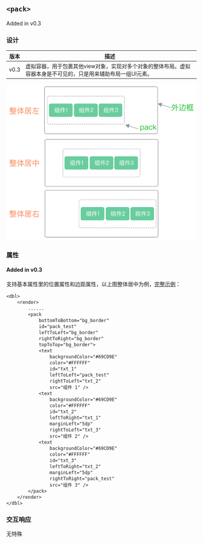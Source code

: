 ## `<pack>`

Added in v0.3

### 设计
版本 | 描述
---|---
v0.3 | 虚拟容器，用于包裹其他view对象，实现对多个对象的整体布局。虚拟容器本身是不可见的，只是用来辅助布局一组UI元素。

![pack示意图](../../assets/pack_01.png ':size=50%')

### 属性

#### Added in v0.3
支持基本属性里的位置属性和边距属性，以上图整体居中为例，[完整示例](https://didi.github.io/DreamBox/assets/pack_demo_01.xml)：
```
<dbl>
    <render>
        ......
        <pack
            bottomToBottom="bg_border"
            id="pack_test"
            leftToLeft="bg_border"
            rightToRight="bg_border"
            topToTop="bg_border">
            <text
                backgroundColor="#69CD9E"
                color="#FFFFFF"
                id="txt_1"
                leftToLeft="pack_test"
                rightToLeft="txt_2"
                src="组件 1" />
            <text
                backgroundColor="#69CD9E"
                color="#FFFFFF"
                id="txt_2"
                leftToRight="txt_1"
                marginLeft="5dp"
                rightToLeft="txt_3"
                src="组件 2" />
            <text
                backgroundColor="#69CD9E"
                color="#FFFFFF"
                id="txt_3"
                leftToRight="txt_2"
                marginLeft="5dp"
                rightToRight="pack_test"
                src="组件 3" />
        </pack>
    </render>
</dbl>
```



### 交互响应

无特殊
